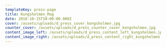 ```yaml
---
templateKey: press-page
title: Kungsholmen_Mag
date: 2018-10-15T10:00:00.000Z
cover: /assets/uploads/d_press_cover_kongsholmen.jpg
counter_cover: /assets/uploads/d_press_counter_cover_kongsholmen.jpg
content_image_left: /assets/uploads/d_press_content_left_kungsholmen.jpg
content_image_right: /assets/uploads/d_press_content_right_kungsholmen.jpg
---
```



